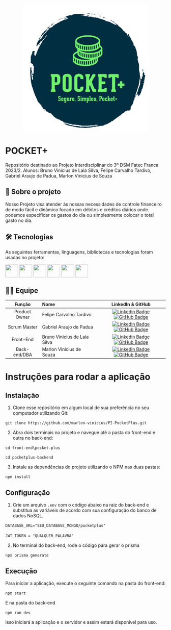 <br id="topo">
<p align="center"> <img height="400" width="400" src="./docs/Logo_Pocket-removebg.png" /></p>


# POCKET+
Repositório destinado ao Projeto Interdisciplinar do 3º DSM Fatec Franca 2023/2. Alunos: Bruno Vinicius de Laia Silva, Felipe Carvalho Tardivo, Gabriel Araujo de Padua, Marlon Vinicius de Souza

<span id="sobre">
  
## 📘 Sobre o projeto

Nosso Projeto visa atender às nossas necessidades de controle financeiro de modo fácil e dinâmico
focado em débitos e créditos diários onde podemos especificar os gastos do dia ou simplesmente colocar o
total gasto no dia.

<span id="tecnologias">
  
## 🛠️ Tecnologias 

As seguintes ferramentas, linguagens, bibliotecas e tecnologias foram usadas no projeto:
 
<img align="center" height="40" width="40" src="https://cdn.jsdelivr.net/gh/devicons/devicon/icons/figma/figma-original.svg" />
<img align="center" height="40" width="40" src="https://cdn.jsdelivr.net/gh/devicons/devicon/icons/react/react-original.svg" />
<img align="center" height="40" width="40" src="https://cdn.jsdelivr.net/gh/devicons/devicon/icons/nodejs/nodejs-original.svg" />
<img align="center" height="40" width="40" src="https://cdn.jsdelivr.net/gh/devicons/devicon/icons/express/express-original.svg" />
<img align="center" height="40" width="40" src="https://cdn.jsdelivr.net/gh/devicons/devicon/icons/mongodb/mongodb-original-wordmark.svg" />
<img align="center" height="40" width="40" src="https://cdn.jsdelivr.net/gh/devicons/devicon/icons/git/git-original.svg" />

<span id="equipe">
  
## 🧑‍💻 Equipe
    
| Função | Nome | LinkedIn & GitHub |
| :-----------: | :------------------------------------ | :-------------------------------------------------------------------------------------------------------------------------------------------------------------------------------------------------------------------------------------------------------------------------------------------------------------------------: |
| Product Owner | Felipe Carvalho Tardivo | [![Linkedin Badge](https://img.shields.io/badge/Linkedin-blue?style=flat-square&logo=Linkedin&logoColor=white)](https://www.linkedin.com/in/felipe-carvalho-tardivo-35b90147/) [![GitHub Badge](https://img.shields.io/badge/GitHub-111217?style=flat-square&logo=github&logoColor=white)](https://github.com/FelipeTardivo)|
| Scrum Master  | Gabriel Araujo de Padua |[![Linkedin Badge](https://img.shields.io/badge/Linkedin-blue?style=flat-square&logo=Linkedin&logoColor=white)](https://www.linkedin.com/in/gabriel-araujo-a7521166/) [![GitHub Badge](https://img.shields.io/badge/GitHub-111217?style=flat-square&logo=github&logoColor=white)](https://github.com/GabrielAraujo989)|
|   Front-End    | Bruno Vinicius de Laia Silva | [![Linkedin Badge](https://img.shields.io/badge/Linkedin-blue?style=flat-square&logo=Linkedin&logoColor=white)](https://www.linkedin.com/in/bruno-vinicius-de-laia-silva/) [![GitHub Badge](https://img.shields.io/badge/GitHub-111217?style=flat-square&logo=github&logoColor=white)](https://github.com/bruuno1994)          |
|   Back-end/DBA    | Marlon Vinicius de Souza |   [![Linkedin Badge](https://img.shields.io/badge/Linkedin-blue?style=flat-square&logo=Linkedin&logoColor=white)](https://www.linkedin.com/in/marlon-vinicius-souza-30417a195/) [![GitHub Badge](https://img.shields.io/badge/GitHub-111217?style=flat-square&logo=github&logoColor=white)](https://github.com/marlon-vinicius)|

# Instruções para rodar a aplicação

## Instalação

1. Clone esse repositório em algum local de sua preferência no seu computador utilizando Git:

```
git clone https://github.com/marlon-vinicius/PI-PocketPlus.git
```

2. Abra dois terminais no projeto e navegue até a pasta do front-end e outra no back-end:

```
cd front-end\pocket-plus
```
```
cd pocketplus-backend
```

3. Instale as dependências do projeto utilizando o NPM nas duas pastas:

```
npm install
```

## Configuração

1. Crie um arquivo `.env` com o código abaixo na raiz do back-end e substitua as variáveis de acordo com sua configuração do banco de dados NoSQL.

```
DATABASE_URL="SEU_DATABASE_MONGO/pocketplus"

JWT_TOKEN = "QUALQUER_PALAVRA"
```

2. No terminal do back-end, rode o código para gerar o prisma

```
npx prisma generate
```

## Execução

Para iniciar a aplicação, execute o seguinte comando na pasta do front-end:

```
npm start
```

E na pasta do back-end

```
npm run dev
```

Isso iniciará a aplicação e o servidor e assim estará disponível para uso.
